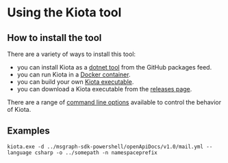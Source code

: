 # Using the Kiota tool

## How to install the tool

There are a variety of ways to install this tool:

- you can install Kiota as a [dotnet tool](generators/tool.md) from the GitHub packages feed.
- you can run Kiota in a [Docker container](generator/docker.md).
- you can build your own [Kiota executable](generator/build.md).
- you can download a Kiota executable from the [releases page](https://github.com/microsoft/kiota/release).

There are a range of [command line options](https://github.com/microsoft/kiota#parameters-reference) available to control the behavior of Kiota.

## Examples

```text
kiota.exe -d ../msgraph-sdk-powershell/openApiDocs/v1.0/mail.yml --language csharp -o ../somepath -n namespaceprefix
```
